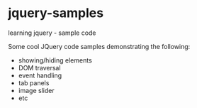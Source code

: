 # jquery-samples
learning jquery - sample code

Some cool JQuery code samples demonstrating the following:
* showing/hiding elements
* DOM traversal
* event handling
* tab panels
* image slider
* etc
